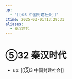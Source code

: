 ```yaml
---
up:
  - "[[⑤3 中国封建社会]]"
ctime: 2025-03-01T13:29:31
aliases:
  - 秦汉时代
---
```


# ⑤32 秦汉时代

- up: [[⑤3 中国封建社会]]
